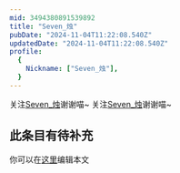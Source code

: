 ```yaml
---
mid: 3494380891539892
title: "Seven_烛"
pubDate: "2024-11-04T11:22:08.540Z"
updatedDate: "2024-11-04T11:22:08.540Z"
profile:
  {
    Nickname: ["Seven_烛"],
  }
---
```


关注[Seven_烛](https://space.bilibili.com/3494380891539892)谢谢喵~ 关注[Seven_烛](https://space.bilibili.com/3494380891539892)谢谢喵~

## 此条目有待补充
你可以在[这里](https://github.com/Yuhanawa/VTuber.ICU-Content/edit/master/v/Seven_烛/index.md)编辑本文
